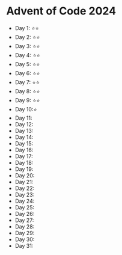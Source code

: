 # Advent of Code 2024

* Day 1: ⭐️⭐️
* Day 2: ⭐️⭐️
* Day 3: ⭐️⭐️
* Day 4: ⭐️⭐️
* Day 5: ⭐️⭐️
* Day 6: ⭐️⭐️
* Day 7: ⭐️⭐️
* Day 8: ⭐️⭐️
* Day 9: ⭐️⭐️
* Day 10:⭐️
* Day 11:
* Day 12:
* Day 13:
* Day 14:
* Day 15:
* Day 16:
* Day 17:
* Day 18:
* Day 19:
* Day 20:
* Day 21:
* Day 22:
* Day 23:
* Day 24:
* Day 25:
* Day 26:
* Day 27:
* Day 28:
* Day 29:
* Day 30:
* Day 31:
